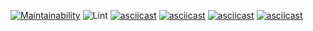 [![Maintainability](https://api.codeclimate.com/v1/badges/366a2ea694eb5f9afaab/maintainability)](https://codeclimate.com/github/xxphantom/backend-project-lvl1/maintainability)
![Lint](https://github.com/xxphantom/backend-project-lvl1/workflows/Lint/badge.svg)
[![asciicast](https://asciinema.org/a/2aHWkoIPAU8pB2DxYFienH3Ry.svg)](https://asciinema.org/a/2aHWkoIPAU8pB2DxYFienH3Ry)
[![asciicast](https://asciinema.org/a/310759.svg)](https://asciinema.org/a/310759)
[![asciicast](https://asciinema.org/a/311048.svg)](https://asciinema.org/a/311048)
[![asciicast](https://asciinema.org/a/311078.svg)](https://asciinema.org/a/311078)